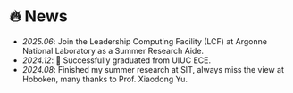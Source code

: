 # 🔥 News
- *2025.06*: Join the Leadership Computing Facility (LCF) at Argonne National Laboratory as a Summer Research Aide.
- *2024.12*: 🎉 Successfully graduated from UIUC ECE.
- *2024.08*: Finished my summer research at SIT, always miss the view at Hoboken, many thanks to Prof. Xiaodong Yu.